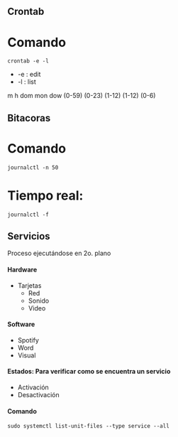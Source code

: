 ## Crontab
# Comando
~~~
crontab -e -l
~~~

* -e : edit
* -l : list

m         h        dom       mon       dow
(0-59)  (0-23)    (1-12)   (1-12)     (0-6)

## Bitacoras

# Comando
~~~
journalctl -n 50
~~~
# Tiempo real: 
~~~
journalctl -f
~~~


## Servicios
Proceso ejecutándose en 2o. plano

#### **Hardware**
- Tarjetas
    * Red
    * Sonido
    * Video

#### **Software**
- Spotify
- Word
- Visual

#### **Estados:** Para verificar como se encuentra un servicio
- Activación
- Desactivación

#### **Comando**
~~~
sudo systemctl list-unit-files --type service --all
~~~